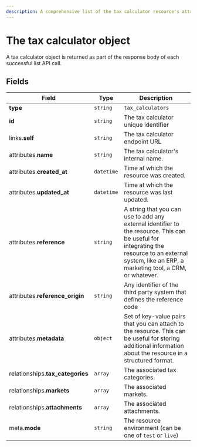 ```yaml
---
description: A comprehensive list of the tax calculator resource's attributes and relationships.
---
```


# The tax calculator object

A tax calculator object is returned as part of the response body of each successful list API call.

## Fields

| Field          | Type     | Description                                  |
| -------------- | -------- | -------------------------------------------- |
| **type**       | `string` | `tax_calculators`                        |
| **id**         | `string` | The tax calculator unique identifier  |
| links.**self** | `string` | The tax calculator endpoint URL       |
| attributes.**name** | `string` | The tax calculator's internal name. |
| attributes.**created_at** | `datetime` | Time at which the resource was created. |
| attributes.**updated_at** | `datetime` | Time at which the resource was last updated. |
| attributes.**reference** | `string` | A string that you can use to add any external identifier to the resource. This can be useful for integrating the resource to an external system, like an ERP, a marketing tool, a CRM, or whatever. |
| attributes.**reference_origin** | `string` | Any identifier of the third party system that defines the reference code |
| attributes.**metadata** | `object` | Set of key-value pairs that you can attach to the resource. This can be useful for storing additional information about the resource in a structured format. |
| relationships.**tax_categories** | `array` | The associated tax categories. |
| relationships.**markets** | `array` | The associated markets. |
| relationships.**attachments** | `array` | The associated attachments. |
| meta.**mode** | `string` | The resource environment \(can be one of `test` or `live`\) |

